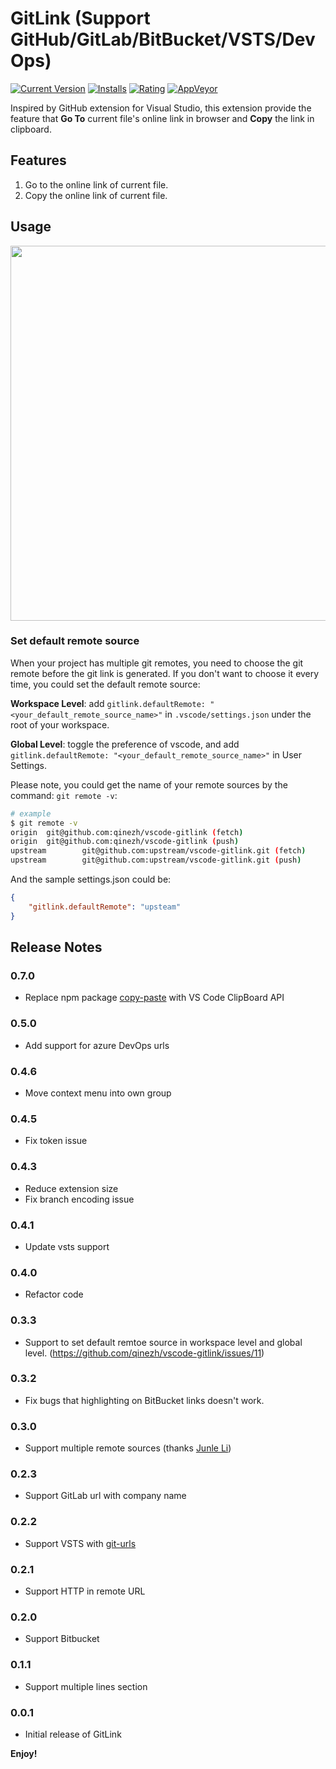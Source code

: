 # GitLink (Support GitHub/GitLab/BitBucket/VSTS/DevOps)

[![Current Version](https://vsmarketplacebadge.apphb.com/version/qezhu.gitlink.svg)](https://marketplace.visualstudio.com/items?itemName=qezhu.gitlink)
[![Installs](https://vsmarketplacebadge.apphb.com/installs-short/qezhu.gitlink.svg)](https://marketplace.visualstudio.com/items?itemName=qezhu.gitlink)
[![Rating](https://vsmarketplacebadge.apphb.com/rating/qezhu.gitlink.svg)](https://marketplace.visualstudio.com/items?itemName=qezhu.gitlink)
[![AppVeyor](https://img.shields.io/appveyor/ci/qinezh/vscode-gitlink.svg)](https://ci.appveyor.com/project/qinezh/vscode-gitlink)

Inspired by GitHub extension for Visual Studio, this extension provide the feature that **Go To** current file's online link in browser and **Copy** the link in clipboard.

## Features

1. Go to the online link of current file.
2. Copy the online link of current file.

## Usage

<img src="https://github.com/qinezh/vscode-gitlink/raw/main/images/how_to_use_it.gif" width="600"/>

### Set default remote source

When your project has multiple git remotes, you need to choose the git remote before the git link is generated. If you don't want to choose it every time, you could set the default remote source:

**Workspace Level**: add `gitlink.defaultRemote: "<your_default_remote_source_name>"` in `.vscode/settings.json` under the root of your workspace.

**Global Level**: toggle the preference of vscode, and add `gitlink.defaultRemote: "<your_default_remote_source_name>"` in User Settings.

Please note, you could get the name of your remote sources by the command: `git remote -v`:

```bash
# example
$ git remote -v
origin  git@github.com:qinezh/vscode-gitlink (fetch)
origin  git@github.com:qinezh/vscode-gitlink (push)
upstream        git@github.com:upstream/vscode-gitlink.git (fetch)
upstream        git@github.com:upstream/vscode-gitlink.git (push)
```

And the sample settings.json could be:
```json
{
    "gitlink.defaultRemote": "upsteam"
}
```

## Release Notes

### 0.7.0

* Replace npm package [copy-paste](https://www.npmjs.com/package/copy-paste) with VS Code ClipBoard API

### 0.5.0

* Add support for azure DevOps urls

### 0.4.6

* Move context menu into own group

### 0.4.5

* Fix token issue

### 0.4.3

* Reduce extension size
* Fix branch encoding issue

### 0.4.1

* Update vsts support

### 0.4.0

* Refactor code

### 0.3.3

* Support to set default remtoe source in workspace level and global level. (https://github.com/qinezh/vscode-gitlink/issues/11)

### 0.3.2

* Fix bugs that highlighting on BitBucket links doesn't work.

### 0.3.0

* Support multiple remote sources (thanks [Junle Li](https://github.com/lijunle))

### 0.2.3

* Support GitLab url with company name

### 0.2.2

* Support VSTS with [git-urls](https://github.com/qinezh/git-urls/)

### 0.2.1

* Support HTTP in remote URL

### 0.2.0

* Support Bitbucket

### 0.1.1

* Support multiple lines section

### 0.0.1

* Initial release of GitLink

**Enjoy!**

